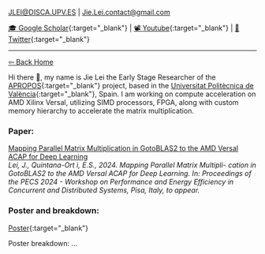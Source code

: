 JLEI@DISCA.UPV.ES | Jie.Lei.contact@gmail.com 
 
 [🎓 Google Scholar](https://scholar.google.com/citations?user=g0nZZiMAAAAJ&hl=en&oi=ao){:target="_blank"} 
| [📽 Youtube](https://www.youtube.com/channel/UCbG3LTzpZPVncPePOpqxW9w){:target="_blank"}    |   [🐧 Twitter](https://twitter.com/That_JieLei){:target="_blank"}

---

[⇦ Back Home](https://jiegh.github.io/about/)


Hi there 👋, my name is Jie Lei the Early Stage Researcher of the [APROPOS](https://www.apropos-itn.eu/){:target="_blank"} project, based in the [Universitat Politècnica de València](https://www.upv.es/){:target="_blank"}, Spain. I am working on compute acceleration on AMD Xilinx Versal, utilizing SIMD processors, FPGA, along with custom memory hierarchy to accelerate the matrix multiplication. 




### Paper: 
[Mapping Parallel Matrix Multiplication in GotoBLAS2 to the AMD Versal ACAP for Deep Learning](https://arc.net/l/quote/mbhopaxf)
<br /> *Lei, J., Quintana-Ort ́ı, E.S., 2024. Mapping Parallel Matrix Multipli- cation in GotoBLAS2 to the AMD Versal ACAP for Deep Learning. In: Proceedings of the PECS 2024 - Workshop on Performance and Energy Efficiency in Concurrent and Distributed Systems, Pisa, Italy, to appear.*

### Poster and breakdown:

[Poster](ACACES24.pdf){:target="_blank"}

Poster breakdown:
...
